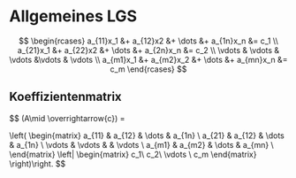 # Allgemeines LGS


$$
\begin{rcases}
    a_{11}x_1 &+ a_{12}x2 &+ \dots &+ a_{1n}x_n &= c_1 \\
    a_{21}x_1 &+ a_{22}x2 &+ \dots &+ a_{2n}x_n &= c_2 \\
    \vdots & \vdots & \vdots &\vdots & \vdots \\
    a_{m1}x_1 &+ a_{m2}x_2 &+ \dots &+ a_{mn}x_n &= c_m
\end{rcases}
$$

## Koeffizientenmatrix

$$
(A\mid \overrightarrow{c}) = 

\left(
  \begin{matrix}
    a_{11} & a_{12} & \dots & a_{1n} \\
    a_{21} & a_{12} & \dots & a_{1n} \\
    \vdots & \vdots & & \vdots \\
    a_{m1} & a_{m2} & \dots & a_{mn} \\
  \end{matrix}
\left|
  \begin{matrix}
    c_1\\
    c_2\\
    \vdots \\
    c_m
  \end{matrix}
\right)\right.
$$